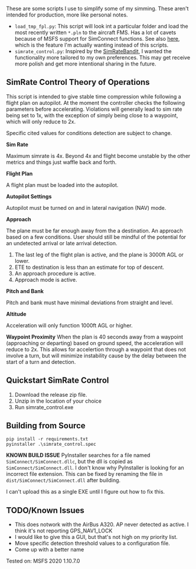 These are some scripts I use to simplify some of my simming. These
aren't intended for production, more like personal notes.

* `load_tmp_fpl.py`: This script will look int a particular folder and load the most recently
  written `*.pln` to the aircraft FMS. Has a lot of cavets because of MSFS support for
  SimConnect functions. See also [here](https://github.com/albar965/littlenavmap/issues/35#issuecomment-716013932),
  which is the feature I'm actually wanting instead of this scripts.
* `simrate_control.py`: Inspired by the
  [SimRateBandit](https://github.com/dga711/msfs-simratebandit), I wanted the
  functionality more tailored to my own preferences. This may get receive more
  polish and get more intentional sharing in the future.

## SimRate Control Theory of Operations

This script is intended to give stable time compression while following a flight
plan on autopilot. At the moment the controller checks the following parameters before
accelerating. Violations will generally lead to sim rate being set to 1x, with
the exception of simply being close to a waypoint, which will only reduce to 2x.

Specific cited values for conditions detection are subject to change.

**Sim Rate**

Maximum simrate is 4x. Beyond 4x and flight become unstable by the
other metrics and things just waffle back and forth.

**Flight Plan**

A flight plan must be loaded into the autopilot.

**Autopilot Settings**

Autopilot must be turned on and in lateral navigation
(NAV) mode.

**Approach**

The plane must be far enough away from the a destination. An
approach based on a few conditions. User should still be mindful of the
potential for an undetected arrival or late arrival detection.

1. The last leg of the flight plan is active, and the plane is 3000ft AGL or
   lower.
2. ETE to destination is less than an estimate for top of descent.
3. An approach procedure is active.
4. Approach mode is active.

**Pitch and Bank**

Pitch and bank must have minimal deviations from straight and
level.

**Altitude**

Acceleration will only function 1000ft AGL or higher.


**Waypoint Proximity** When the plan is 40 seconds away from a waypoint
(approaching or departing) based on ground speed, the acceleration will reduce
to 2x. This allows for accelertion through a waypoint that does not involve a
turn, but will minimize instability cause by the delay between the start of a
turn and detection.

## Quickstart SimRate Control
1. Download the release zip file.
2. Unzip in the location of your choice
3. Run simrate_control.exe

## Building from Source
```
pip install -r requirements.txt
pyinstaller .\simrate_control.spec
```

**KNOWN BUILD ISSUE**
PyInstaller searches for a file named `SimConnect/SimConnect.dllc`, but the dll is copied as `SimConnect/SimConnect.dll`. I don't know why PyInstaller is looking for an incorrect file extension. This can be fixed by renaming the file in `dist/SimConnect/SimConnect.dll` after
building.

I can't upload this as a single EXE until I figure out how to fix this.

## TODO/Known Issues

* This does notwork with the AirBus A320. AP never detected as active. I think it's not reporting GPS_NAV1_LOCK
* I would like to give this a GUI, but that's not high on my priority list.
* Move specific detection threshold values to a configuration file.
* Come up with a better name

Tested on: MSFS 2020 1.10.7.0